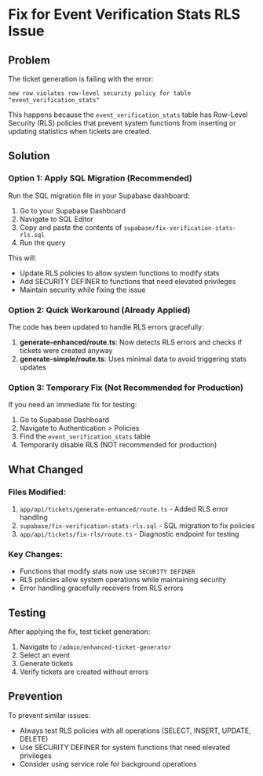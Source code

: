# Fix for Event Verification Stats RLS Issue

## Problem
The ticket generation is failing with the error:
```
new row violates row-level security policy for table "event_verification_stats"
```

This happens because the `event_verification_stats` table has Row-Level Security (RLS) policies that prevent system functions from inserting or updating statistics when tickets are created.

## Solution

### Option 1: Apply SQL Migration (Recommended)
Run the SQL migration file in your Supabase dashboard:

1. Go to your Supabase Dashboard
2. Navigate to SQL Editor
3. Copy and paste the contents of `supabase/fix-verification-stats-rls.sql`
4. Run the query

This will:
- Update RLS policies to allow system functions to modify stats
- Add SECURITY DEFINER to functions that need elevated privileges
- Maintain security while fixing the issue

### Option 2: Quick Workaround (Already Applied)
The code has been updated to handle RLS errors gracefully:

1. **generate-enhanced/route.ts**: Now detects RLS errors and checks if tickets were created anyway
2. **generate-simple/route.ts**: Uses minimal data to avoid triggering stats updates

### Option 3: Temporary Fix (Not Recommended for Production)
If you need an immediate fix for testing:

1. Go to Supabase Dashboard
2. Navigate to Authentication > Policies
3. Find the `event_verification_stats` table
4. Temporarily disable RLS (NOT recommended for production)

## What Changed

### Files Modified:
1. `app/api/tickets/generate-enhanced/route.ts` - Added RLS error handling
2. `supabase/fix-verification-stats-rls.sql` - SQL migration to fix policies
3. `app/api/tickets/fix-rls/route.ts` - Diagnostic endpoint for testing

### Key Changes:
- Functions that modify stats now use `SECURITY DEFINER`
- RLS policies allow system operations while maintaining security
- Error handling gracefully recovers from RLS errors

## Testing
After applying the fix, test ticket generation:

1. Navigate to `/admin/enhanced-ticket-generator`
2. Select an event
3. Generate tickets
4. Verify tickets are created without errors

## Prevention
To prevent similar issues:
- Always test RLS policies with all operations (SELECT, INSERT, UPDATE, DELETE)
- Use SECURITY DEFINER for system functions that need elevated privileges
- Consider using service role for background operations